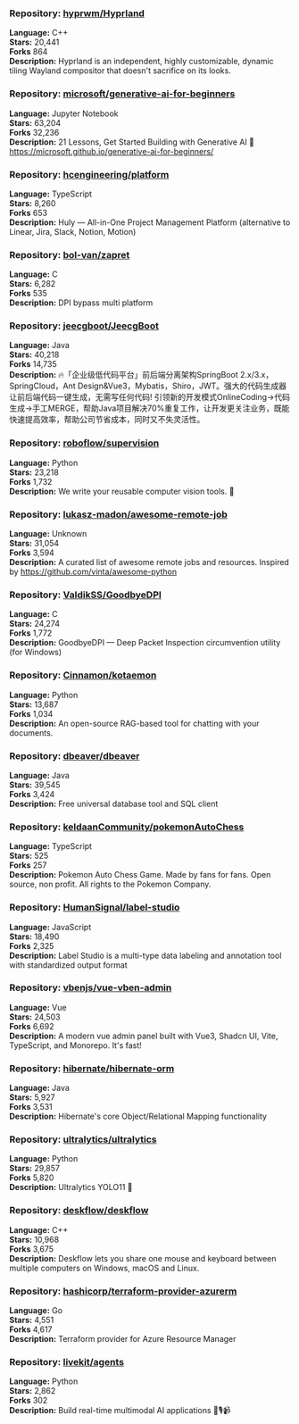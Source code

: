 ### **Repository:** [hyprwm/Hyprland](https://github.com/hyprwm/Hyprland)  

**Language:** C++  
**Stars:** 20,441  
**Forks** 864  
**Description:** Hyprland is an independent, highly customizable, dynamic tiling Wayland compositor that doesn't sacrifice on its looks.  

### **Repository:** [microsoft/generative-ai-for-beginners](https://github.com/microsoft/generative-ai-for-beginners)  

**Language:** Jupyter Notebook  
**Stars:** 63,204  
**Forks** 32,236  
**Description:** 21 Lessons, Get Started Building with Generative AI 🔗 https://microsoft.github.io/generative-ai-for-beginners/  

### **Repository:** [hcengineering/platform](https://github.com/hcengineering/platform)  

**Language:** TypeScript  
**Stars:** 8,260  
**Forks** 653  
**Description:** Huly — All-in-One Project Management Platform (alternative to Linear, Jira, Slack, Notion, Motion)  

### **Repository:** [bol-van/zapret](https://github.com/bol-van/zapret)  

**Language:** C  
**Stars:** 6,282  
**Forks** 535  
**Description:** DPI bypass multi platform  

### **Repository:** [jeecgboot/JeecgBoot](https://github.com/jeecgboot/JeecgBoot)  

**Language:** Java  
**Stars:** 40,218  
**Forks** 14,735  
**Description:** 🔥「企业级低代码平台」前后端分离架构SpringBoot 2.x/3.x，SpringCloud，Ant Design&Vue3，Mybatis，Shiro，JWT。强大的代码生成器让前后端代码一键生成，无需写任何代码! 引领新的开发模式OnlineCoding->代码生成->手工MERGE，帮助Java项目解决70%重复工作，让开发更关注业务，既能快速提高效率，帮助公司节省成本，同时又不失灵活性。  

### **Repository:** [roboflow/supervision](https://github.com/roboflow/supervision)  

**Language:** Python  
**Stars:** 23,218  
**Forks** 1,732  
**Description:** We write your reusable computer vision tools. 💜  

### **Repository:** [lukasz-madon/awesome-remote-job](https://github.com/lukasz-madon/awesome-remote-job)  

**Language:** Unknown  
**Stars:** 31,054  
**Forks** 3,594  
**Description:** A curated list of awesome remote jobs and resources. Inspired by https://github.com/vinta/awesome-python  

### **Repository:** [ValdikSS/GoodbyeDPI](https://github.com/ValdikSS/GoodbyeDPI)  

**Language:** C  
**Stars:** 24,274  
**Forks** 1,772  
**Description:** GoodbyeDPI — Deep Packet Inspection circumvention utility (for Windows)  

### **Repository:** [Cinnamon/kotaemon](https://github.com/Cinnamon/kotaemon)  

**Language:** Python  
**Stars:** 13,687  
**Forks** 1,034  
**Description:** An open-source RAG-based tool for chatting with your documents.  

### **Repository:** [dbeaver/dbeaver](https://github.com/dbeaver/dbeaver)  

**Language:** Java  
**Stars:** 39,545  
**Forks** 3,424  
**Description:** Free universal database tool and SQL client  

### **Repository:** [keldaanCommunity/pokemonAutoChess](https://github.com/keldaanCommunity/pokemonAutoChess)  

**Language:** TypeScript  
**Stars:** 525  
**Forks** 257  
**Description:** Pokemon Auto Chess Game. Made by fans for fans. Open source, non profit. All rights to the Pokemon Company.  

### **Repository:** [HumanSignal/label-studio](https://github.com/HumanSignal/label-studio)  

**Language:** JavaScript  
**Stars:** 18,490  
**Forks** 2,325  
**Description:** Label Studio is a multi-type data labeling and annotation tool with standardized output format  

### **Repository:** [vbenjs/vue-vben-admin](https://github.com/vbenjs/vue-vben-admin)  

**Language:** Vue  
**Stars:** 24,503  
**Forks** 6,692  
**Description:** A modern vue admin panel built with Vue3, Shadcn UI, Vite, TypeScript, and Monorepo. It's fast!  

### **Repository:** [hibernate/hibernate-orm](https://github.com/hibernate/hibernate-orm)  

**Language:** Java  
**Stars:** 5,927  
**Forks** 3,531  
**Description:** Hibernate's core Object/Relational Mapping functionality  

### **Repository:** [ultralytics/ultralytics](https://github.com/ultralytics/ultralytics)  

**Language:** Python  
**Stars:** 29,857  
**Forks** 5,820  
**Description:** Ultralytics YOLO11 🚀  

### **Repository:** [deskflow/deskflow](https://github.com/deskflow/deskflow)  

**Language:** C++  
**Stars:** 10,968  
**Forks** 3,675  
**Description:** Deskflow lets you share one mouse and keyboard between multiple computers on Windows, macOS and Linux.  

### **Repository:** [hashicorp/terraform-provider-azurerm](https://github.com/hashicorp/terraform-provider-azurerm)  

**Language:** Go  
**Stars:** 4,551  
**Forks** 4,617  
**Description:** Terraform provider for Azure Resource Manager  

### **Repository:** [livekit/agents](https://github.com/livekit/agents)  

**Language:** Python  
**Stars:** 2,862  
**Forks** 302  
**Description:** Build real-time multimodal AI applications 🤖🎙️📹  

